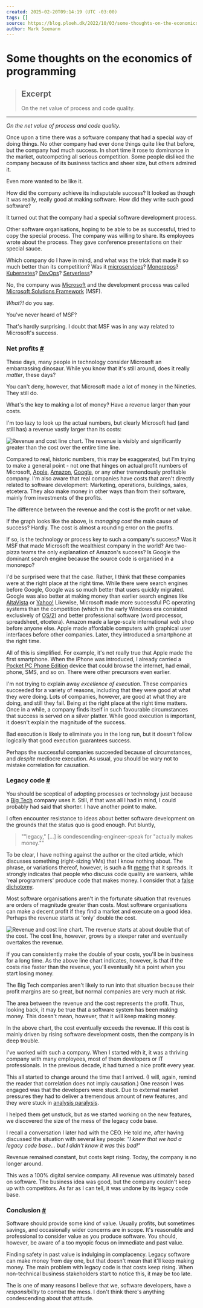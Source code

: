 ```yaml
---
created: 2025-02-20T09:14:19 (UTC -03:00)
tags: []
source: https://blog.ploeh.dk/2022/10/03/some-thoughts-on-the-economics-of-programming/
author: Mark Seemann
---
```


# Some thoughts on the economics of programming

> ## Excerpt
> On the net value of process and code quality.

---
_On the net value of process and code quality._

Once upon a time there was a software company that had a special way of doing things. No other company had ever done things quite like that before, but the company had much success. In short time it rose to dominance in the market, outcompeting all serious competition. Some people disliked the company because of its business tactics and sheer size, but others admired it.

Even more wanted to be like it.

How did the company achieve its indisputable success? It looked as though it was really, really good at making software. How did they write such good software?

It turned out that the company had a special software development process.

Other software organisations, hoping to be able to be as successful, tried to copy the special process. The company was willing to share. Its employees wrote about the process. They gave conference presentations on their special sauce.

Which company do I have in mind, and what was the trick that made it so much better than its competition? Was it [microservices](https://en.wikipedia.org/wiki/Microservices)? [Monorepos](https://en.wikipedia.org/wiki/Monorepo)? [Kubernetes](https://en.wikipedia.org/wiki/Kubernetes)? [DevOps](https://en.wikipedia.org/wiki/DevOps)? [Serverless](https://en.wikipedia.org/wiki/Serverless_computing)?

No, the company was [Microsoft](https://microsoft.com/) and the development process was called [Microsoft Solutions Framework](https://en.wikipedia.org/wiki/Microsoft_Solutions_Framework) (MSF).

_What?!_ do you say.

You've never heard of MSF?

That's hardly surprising. I doubt that MSF was in any way related to Microsoft's success.

### Net profits [#](https://blog.ploeh.dk/2022/10/03/some-thoughts-on-the-economics-of-programming/#9333d3993dbb4125a7d40faf5221ea02 "permalink")

These days, many people in technology consider Microsoft an embarrassing dinosaur. While you know that it's still around, does it really _matter_, these days?

You can't deny, however, that Microsoft made a lot of money in the Nineties. They still do.

What's the key to making a lot of money? Have a revenue larger than your costs.

I'm too lazy to look up the actual numbers, but clearly Microsoft had (and still has) a revenue vastly larger than its costs:

![Revenue and cost line chart. The revenue is visibly and significantly greater than the cost over the entire time line.](https://blog.ploeh.dk/content/binary/great-net-value-chart.png)

Compared to real, historic numbers, this may be exaggerated, but I'm trying to make a general point - not one that hinges on actual profit numbers of Microsoft, [Apple](https://apple.com/), [Amazon](https://amzn.to/3QLHkly), [Google](http://google.com/), or any other tremendously profitable company. I'm also aware that real companies have costs that aren't directly related to software development: Marketing, operations, buildings, sales, etcetera. They also make money in other ways than from their software, mainly from investments of the profits.

The difference between the revenue and the cost is the profit or net value.

If the graph looks like the above, is _managing cost_ the main cause of success? Hardly. The cost is almost a rounding error on the profits.

If so, is the technology or process key to such a company's success? Was it MSF that made Microsoft the wealthiest company in the world? Are two-pizza teams the only explanation of Amazon's success? Is Google the dominant search engine because the source code is organised in a monorepo?

I'd be surprised were that the case. Rather, I think that these companies were at the right place at the right time. While there were search engines before Google, Google was so much better that users quickly migrated. Google was also better at making money than earlier search engines like [AltaVista](https://en.wikipedia.org/wiki/AltaVista) or [Yahoo!](https://en.wikipedia.org/wiki/Yahoo!) Likewise, Microsoft made more successful PC operating systems than the competition (which in the early Windows era consisted exclusively of [OS/2](https://en.wikipedia.org/wiki/OS/2)) and better professional software (word processor, spreadsheet, etcetera). Amazon made a large-scale international web shop before anyone else. Apple made affordable computers with graphical user interfaces before other companies. Later, they introduced a smartphone at the right time.

All of this is simplified. For example, it's not really true that Apple made the first smartphone. When the iPhone was introduced, I already carried a [Pocket PC Phone Edition](https://en.wikipedia.org/wiki/Pocket_PC) device that could browse the internet, had email, phone, SMS, and so on. There were other precursors even earlier.

I'm not trying to explain away _excellence of execution_. These companies succeeded for a variety of reasons, including that they were good at what they were doing. Lots of companies, however, are good at what they are doing, and still they fail. Being at the right place at the right time matters. Once in a while, a company finds itself in such favourable circumstances that success is served on a silver platter. While good execution is important, it doesn't explain the magnitude of the success.

Bad execution is likely to eliminate you in the long run, but it doesn't follow logically that good execution guarantees success.

Perhaps the successful companies succeeded because of circumstances, and _despite_ mediocre execution. As usual, you should be wary not to mistake correlation for causation.

### Legacy code [#](https://blog.ploeh.dk/2022/10/03/some-thoughts-on-the-economics-of-programming/#d1ab697df716465ab7eb8c841d3a1615 "permalink")

You should be sceptical of adopting processes or technology just because a [Big Tech](https://en.wikipedia.org/wiki/Big_Tech) company uses it. Still, if that was all I had in mind, I could probably had said that shorter. I have another point to make.

I often encounter resistance to ideas about better software development on the grounds that the status quo is good enough. Put bluntly,

> ""legacy," \[...\] is condescending-engineer-speak for "actually makes money.""

To be clear, I have nothing against the author or the cited article, which discusses something (right-sizing VMs) that I know nothing about. The phrase, or variations thereof, however, is such a fit [meme](https://en.wikipedia.org/wiki/Meme) that it spreads. It strongly indicates that people who discuss code quality are wankers, while 'real programmers' produce code that makes money. I consider that a [false dichotomy](https://en.wikipedia.org/wiki/False_dilemma).

Most software organisations aren't in the fortunate situation that revenues are orders of magnitude greater than costs. Most software organisations can make a decent profit if they find a market and execute on a good idea. Perhaps the revenue starts at 'only' double the cost.

![Revenue and cost line chart. The revenue starts at about double that of the cost. The cost line, however, grows by a steeper rater and eventually overtakes the revenue.](https://blog.ploeh.dk/content/binary/decreasing-profit-margin-from-increased-cost.png)

If you can consistently make the double of your costs, you'll be in business for a long time. As the above line chart indicates, however, is that if the costs rise faster than the revenue, you'll eventually hit a point when you start losing money.

The Big Tech companies aren't likely to run into that situation because their profit margins are so great, but normal companies are very much at risk.

The area between the revenue and the cost represents the profit. Thus, looking back, it may be true that a software system has been making money. This doesn't mean, however, that it will keep making money.

In the above chart, the cost eventually exceeds the revenue. If this cost is mainly driven by rising software development costs, then the company is in deep trouble.

I've worked with such a company. When I started with it, it was a thriving company with many employees, most of them developers or IT professionals. In the previous decade, it had turned a nice profit every year.

This all started to change around the time that I arrived. (I will, again, remind the reader that correlation does not imply causation.) One reason I was engaged was that the developers were stuck. Due to external market pressures they had to deliver a tremendous amount of new features, and they were stuck in [analysis paralysis](https://en.wikipedia.org/wiki/Analysis_paralysis).

I helped them get unstuck, but as we started working on the new features, we discovered the size of the mess of the legacy code base.

I recall a conversation I later had with the CEO. He told me, after having discussed the situation with several key people: _"I knew that we had a legacy code base... but I didn't know it was_ this _bad!"_

Revenue remained constant, but costs kept rising. Today, the company is no longer around.

This was a 100% digital service company. All revenue was ultimately based on software. The business idea was good, but the company couldn't keep up with competitors. As far as I can tell, it was undone by its legacy code base.

### Conclusion [#](https://blog.ploeh.dk/2022/10/03/some-thoughts-on-the-economics-of-programming/#33ded378d771431fa00f37c8b3e85bfc "permalink")

Software should provide some kind of value. Usually profits, but sometimes savings, and occasionally wider concerns are in scope. It's reasonable and professional to consider value as you produce software. You should, however, be aware of a too myopic focus on immediate and past value.

Finding safety in past value is indulging in complacency. Legacy software can make money from day one, but that doesn't mean that it'll keep making money. The main problem with legacy code is that costs keep rising. When non-technical business stakeholders start to notice this, it may be too late.

The is one of many reasons I believe that we, software developers, have a _responsibility_ to combat the mess. I don't think there's anything condescending about that attitude.
